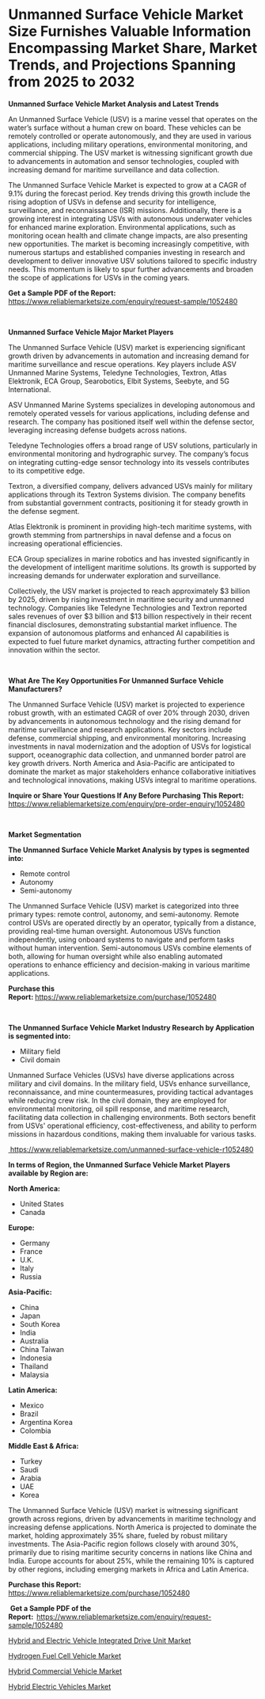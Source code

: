 <p><h1>Unmanned Surface Vehicle Market Size Furnishes Valuable Information Encompassing Market Share, Market Trends, and Projections Spanning from 2025 to 2032</h1></p><p><strong>Unmanned Surface Vehicle Market Analysis and Latest Trends</strong></p>
<p><p>An Unmanned Surface Vehicle (USV) is a marine vessel that operates on the water’s surface without a human crew on board. These vehicles can be remotely controlled or operate autonomously, and they are used in various applications, including military operations, environmental monitoring, and commercial shipping. The USV market is witnessing significant growth due to advancements in automation and sensor technologies, coupled with increasing demand for maritime surveillance and data collection.</p><p>The Unmanned Surface Vehicle Market is expected to grow at a CAGR of 9.1% during the forecast period. Key trends driving this growth include the rising adoption of USVs in defense and security for intelligence, surveillance, and reconnaissance (ISR) missions. Additionally, there is a growing interest in integrating USVs with autonomous underwater vehicles for enhanced marine exploration. Environmental applications, such as monitoring ocean health and climate change impacts, are also presenting new opportunities. The market is becoming increasingly competitive, with numerous startups and established companies investing in research and development to deliver innovative USV solutions tailored to specific industry needs. This momentum is likely to spur further advancements and broaden the scope of applications for USVs in the coming years.</p></p>
<p><strong>Get a Sample PDF of the Report:&nbsp;</strong> <a href="https://www.reliablemarketsize.com/enquiry/request-sample/1052480?utm_campaign=1903&utm_medium=2&utm_source=Github&utm_content=ia&utm_term=30032025&utm_id=unmanned-surface-vehicle">https://www.reliablemarketsize.com/enquiry/request-sample/1052480</a></p>
<p>&nbsp;</p>
<p><strong>Unmanned Surface Vehicle Major Market Players</strong></p>
<p><p>The Unmanned Surface Vehicle (USV) market is experiencing significant growth driven by advancements in automation and increasing demand for maritime surveillance and rescue operations. Key players include ASV Unmanned Marine Systems, Teledyne Technologies, Textron, Atlas Elektronik, ECA Group, Searobotics, Elbit Systems, Seebyte, and 5G International.</p><p>ASV Unmanned Marine Systems specializes in developing autonomous and remotely operated vessels for various applications, including defense and research. The company has positioned itself well within the defense sector, leveraging increasing defense budgets across nations.</p><p>Teledyne Technologies offers a broad range of USV solutions, particularly in environmental monitoring and hydrographic survey. The company’s focus on integrating cutting-edge sensor technology into its vessels contributes to its competitive edge.</p><p>Textron, a diversified company, delivers advanced USVs mainly for military applications through its Textron Systems division. The company benefits from substantial government contracts, positioning it for steady growth in the defense segment.</p><p>Atlas Elektronik is prominent in providing high-tech maritime systems, with growth stemming from partnerships in naval defense and a focus on increasing operational efficiencies.</p><p>ECA Group specializes in marine robotics and has invested significantly in the development of intelligent maritime solutions. Its growth is supported by increasing demands for underwater exploration and surveillance.</p><p>Collectively, the USV market is projected to reach approximately $3 billion by 2025, driven by rising investment in maritime security and unmanned technology. Companies like Teledyne Technologies and Textron reported sales revenues of over $3 billion and $13 billion respectively in their recent financial disclosures, demonstrating substantial market influence. The expansion of autonomous platforms and enhanced AI capabilities is expected to fuel future market dynamics, attracting further competition and innovation within the sector.</p></p>
<p>&nbsp;</p>
<p><strong>What Are The Key Opportunities For Unmanned Surface Vehicle Manufacturers?</strong></p>
<p><p>The Unmanned Surface Vehicle (USV) market is projected to experience robust growth, with an estimated CAGR of over 20% through 2030, driven by advancements in autonomous technology and the rising demand for maritime surveillance and research applications. Key sectors include defense, commercial shipping, and environmental monitoring. Increasing investments in naval modernization and the adoption of USVs for logistical support, oceanographic data collection, and unmanned border patrol are key growth drivers. North America and Asia-Pacific are anticipated to dominate the market as major stakeholders enhance collaborative initiatives and technological innovations, making USVs integral to maritime operations.</p></p>
<p><strong>Inquire or Share Your Questions If Any Before Purchasing This Report:</strong> <a href="https://www.reliablemarketsize.com/enquiry/pre-order-enquiry/1052480?utm_campaign=1903&utm_medium=2&utm_source=Github&utm_content=ia&utm_term=30032025&utm_id=unmanned-surface-vehicle">https://www.reliablemarketsize.com/enquiry/pre-order-enquiry/1052480</a></p>
<p>&nbsp;</p>
<p><strong>Market Segmentation</strong></p>
<p><strong>The Unmanned Surface Vehicle Market Analysis by types is segmented into:</strong></p>
<p><ul><li>Remote control</li><li>Autonomy</li><li>Semi-autonomy</li></ul></p>
<p><p>The Unmanned Surface Vehicle (USV) market is categorized into three primary types: remote control, autonomy, and semi-autonomy. Remote control USVs are operated directly by an operator, typically from a distance, providing real-time human oversight. Autonomous USVs function independently, using onboard systems to navigate and perform tasks without human intervention. Semi-autonomous USVs combine elements of both, allowing for human oversight while also enabling automated operations to enhance efficiency and decision-making in various maritime applications.</p></p>
<p><strong>Purchase this Report:&nbsp;</strong><a href="https://www.reliablemarketsize.com/purchase/1052480?utm_campaign=1903&utm_medium=2&utm_source=Github&utm_content=ia&utm_term=30032025&utm_id=unmanned-surface-vehicle">https://www.reliablemarketsize.com/purchase/1052480</a></p>
<p>&nbsp;</p>
<p><strong>The Unmanned Surface Vehicle Market Industry Research by Application is segmented into:</strong></p>
<p><ul><li>Military field</li><li>Civil domain</li></ul></p>
<p><p>Unmanned Surface Vehicles (USVs) have diverse applications across military and civil domains. In the military field, USVs enhance surveillance, reconnaissance, and mine countermeasures, providing tactical advantages while reducing crew risk. In the civil domain, they are employed for environmental monitoring, oil spill response, and maritime research, facilitating data collection in challenging environments. Both sectors benefit from USVs' operational efficiency, cost-effectiveness, and ability to perform missions in hazardous conditions, making them invaluable for various tasks.</p></p>
<p><a href="https://www.reliablemarketsize.com/unmanned-surface-vehicle-r1052480?utm_campaign=1903&utm_medium=2&utm_source=Github&utm_content=ia&utm_term=30032025&utm_id=unmanned-surface-vehicle">&nbsp;https://www.reliablemarketsize.com/unmanned-surface-vehicle-r1052480</a></p>
<p><strong>In terms of Region, the Unmanned Surface Vehicle Market Players available by Region are:</strong></p>
<p>
    <p> <strong> North America: </strong>
        <ul>
            <li>United States</li>
            <li>Canada</li>
        </ul>
        </p> 
    <p> <strong> Europe: </strong>
        <ul>
            <li>Germany</li>
            <li>France</li>
            <li>U.K.</li>
            <li>Italy</li>
            <li>Russia</li>
        </ul>
        </p> 
    <p> <strong> Asia-Pacific: </strong>
        <ul>
            <li>China</li>
            <li>Japan</li>
            <li>South Korea</li>
            <li>India</li>
            <li>Australia</li>
            <li>China Taiwan</li>
            <li>Indonesia</li>
            <li>Thailand</li>
            <li>Malaysia</li>
        </ul>
        </p> 
    <p> <strong> Latin America: </strong>
        <ul>
            <li>Mexico</li>
            <li>Brazil</li>
            <li>Argentina Korea</li>
            <li>Colombia</li>
        </ul>
        </p> 
    <p> <strong> Middle East & Africa: </strong>
        <ul>
            <li>Turkey</li>
            <li>Saudi</li>
            <li>Arabia</li>
            <li>UAE</li>
            <li>Korea</li>
        </ul>
    </p>
    </p>
<p><p>The Unmanned Surface Vehicle (USV) market is witnessing significant growth across regions, driven by advancements in maritime technology and increasing defense applications. North America is projected to dominate the market, holding approximately 35% share, fueled by robust military investments. The Asia-Pacific region follows closely with around 30%, primarily due to rising maritime security concerns in nations like China and India. Europe accounts for about 25%, while the remaining 10% is captured by other regions, including emerging markets in Africa and Latin America.</p></p>
<p><strong>Purchase this Report: </strong><a href="https://www.reliablemarketsize.com/purchase/1052480?utm_campaign=1903&utm_medium=2&utm_source=Github&utm_content=ia&utm_term=30032025&utm_id=unmanned-surface-vehicle">https://www.reliablemarketsize.com/purchase/1052480</a></p>
<p>&nbsp;<strong>Get a Sample PDF of the Report:&nbsp;&nbsp;</strong><a href="https://www.reliablemarketsize.com/enquiry/request-sample/1052480?utm_campaign=1903&utm_medium=2&utm_source=Github&utm_content=ia&utm_term=30032025&utm_id=unmanned-surface-vehicle">https://www.reliablemarketsize.com/enquiry/request-sample/1052480</a></p>
<p><strong></strong></p>
<p><p><a href="https://github.com/rojannovarwd/Market-Research-Report-List-1/blob/main/hybrid-and-electric-vehicle-integrated-drive-unit-market.md?utm_campaign=1903&utm_medium=2&utm_source=Github&utm_content=ia&utm_term=30032025&utm_id=unmanned-surface-vehicle">Hybrid and Electric Vehicle Integrated Drive Unit Market</a></p><p><a href="https://github.com/zeraikulkawb/Market-Research-Report-List-1/blob/main/hydrogen-fuel-cell-vehicle-market.md?utm_campaign=1903&utm_medium=2&utm_source=Github&utm_content=ia&utm_term=30032025&utm_id=unmanned-surface-vehicle">Hydrogen Fuel Cell Vehicle Market</a></p><p><a href="https://github.com/rullihipes6h/Market-Research-Report-List-1/blob/main/hybrid-commercial-vehicle-market.md?utm_campaign=1903&utm_medium=2&utm_source=Github&utm_content=ia&utm_term=30032025&utm_id=unmanned-surface-vehicle">Hybrid Commercial Vehicle Market</a></p><p><a href="https://github.com/dandatesha7q/Market-Research-Report-List-1/blob/main/hybrid-electric-vehicles-market.md?utm_campaign=1903&utm_medium=2&utm_source=Github&utm_content=ia&utm_term=30032025&utm_id=unmanned-surface-vehicle">Hybrid Electric Vehicles Market</a></p></p>